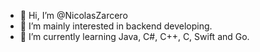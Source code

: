 - 👋 Hi, I’m @NicolasZarcero
- 👀 I’m mainly interested in backend developing.
- 🌱 I’m currently learning Java, C#, C++, C, Swift and Go.
